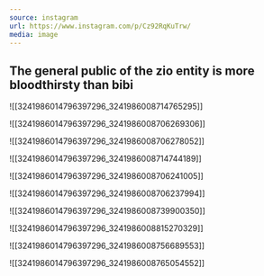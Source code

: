 ```yaml
---
source: instagram
url: https://www.instagram.com/p/Cz92RqKuTrw/
media: image
---
```


## The general public of the zio entity is more bloodthirsty than bibi

![[3241986014796397296_3241986008714765295]]

![[3241986014796397296_3241986008706269306]]

![[3241986014796397296_3241986008706278052]]

![[3241986014796397296_3241986008714744189]]

![[3241986014796397296_3241986008706241005]]

![[3241986014796397296_3241986008706237994]]

![[3241986014796397296_3241986008739900350]]

![[3241986014796397296_3241986008815270329]]

![[3241986014796397296_3241986008756689553]]

![[3241986014796397296_3241986008765054552]]

